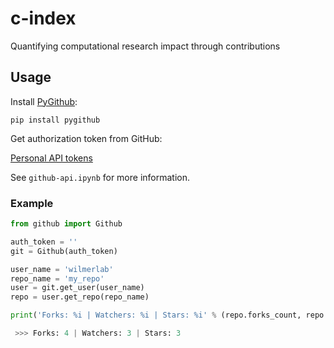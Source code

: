 c-index
=======
Quantifying computational research impact through contributions


Usage
------

Install [PyGithub](https://github.com/PyGithub/PyGithub):
```
pip install pygithub
```
Get authorization token from GitHub:

[Personal API tokens](https://github.com/blog/1509-personal-api-tokens)

See `github-api.ipynb` for more information.

### Example

```python
from github import Github

auth_token = ''
git = Github(auth_token)

user_name = 'wilmerlab'
repo_name = 'my_repo'
user = git.get_user(user_name)
repo = user.get_repo(repo_name)

print('Forks: %i | Watchers: %i | Stars: %i' % (repo.forks_count, repo.watchers_count, repo.stargazers_count))

 >>> Forks: 4 | Watchers: 3 | Stars: 3
```
